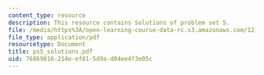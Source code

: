 ```yaml
---
content_type: resource
description: This resource contains Solutions of problem set 5.
file: /media/https%3A/open-learning-course-data-rc.s3.amazonaws.com/12-005-applications-of-continuum-mechanics-to-earth-atmospheric-and-planetary-sciences-spring-2006/76869816214eef815d9ad04ee4f3e05c_ps5_solutions.pdf
file_type: application/pdf
resourcetype: Document
title: ps5_solutions.pdf
uid: 76869816-214e-ef81-5d9a-d04ee4f3e05c
---
```

